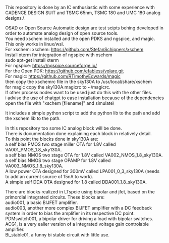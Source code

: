 This repository is done by an IC enthusiastic with some experience with CADENCE DESIGN SUIT and TSMC 65nm, TSMC 180 and UMC 180 analog designs.\


OSAD or Open Source Automatic design are test scipts behing developed in order to automate analog design of open source tools.\
You need xschem installed and the open PDKS and ngspice, and magic. This only works in linux/wsl.\
For xschem:
xschem: https://github.com/StefanSchippers/xschem \
Install xterm for integration of ngspice with xschem \
sudo apt-get install xterm \
For ngspice:
https://ngspice.sourceforge.io/ <br>
For the Open PDK:
https://github.com/efabless/volare.git <br>
For magic:
https://github.com/RTimothyEdwards/magic <br>
then copy the xschemrc file in the sky130A to /usr/local/share/xschem <br>
for magic copy the sky130A.magicrc to ~/magicrc. <br>
If other process nodes want to be used just do this with the other files. <br>
i advise the use of chatgpt to ease installation because of the dependencies\
open the file with "xschem [filename]" and simulate\

It includes a simple python script to add the python lib to the path and add the xschem lib to the path.


In this repository too some IC analog block will be done.\
There is documentation done explaining each block in relatively detail.\
To this point the blocks done in sky130A are:\
a self bias PMOS two stage miller OTA for 1.8V called VA001_PMOS_1.8_sky130A.\
a self bias NMOS two stage  OTA for 1.8V called VA002_NMOS_1.8_sky130A.\
a self bias NMOS two stage  OPAMP for 1.8V called VA003_NMOS_1.8_sky130A.\
A low power OTA designed for 300mV called LPA001_0_3_sky130A (needs to add an current source of 15nA to work).\
A simple self DDA OTA designed for 1.8 called DDA001_1.8_sky130A.



There are blocks realized in LTspcie using bipolar and jfet, based on the primordial integrated circuits. These blocks are: \
audio001, a basic BIJFET amplifier.\
audio003, another more complex BIJFET amplifier with a DC feedback system in order to bias the amplifier in its respective DC point.\
PDMswitch001, a bipolar driver for driving a load with bipolar switches.\
ACG1, is a very ealier version of a integrated voltage gain controlable amplifier.\
Bi_stable01, a funny bi stable circuit with little use.







